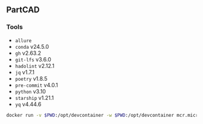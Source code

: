 <!-- markdownlint-disable MD041 -->
## PartCAD
<!-- markdownlint-enable MD037 -->
### Tools

* `allure`
* `conda` v24.5.0
* `gh` v2.63.2
* `git-lfs` v3.6.0
* `hadolint` v2.12.1
* `jq` v1.7.1
* `poetry` v1.8.5
* `pre-commit` v4.0.1
* `python` v3.10
* `starship` v1.21.1
* `yq` v4.44.6

```bash
docker run -v $PWD:/opt/devcontainer -w $PWD:/opt/devcontainer mcr.microsoft.com/devcontainers/base:bullseye sudo apt-compile.sh
```
